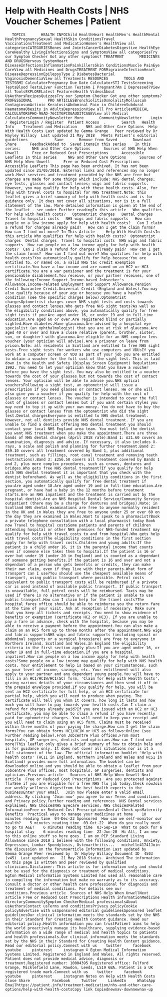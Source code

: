 # Help with Health Costs | NHS Voucher Schemes | Patient

       TOPICS       HEALTH INFOChild HealthHeart HealthMen's HealthMental HealthPregnancySexual HealthSkin ConditionsTravel VaccinationsTreatment and MedicationWomen's HealthView all categoriesCATEGORIESBones and JointsCancerDiabetesDigestive HealthEye CareHealthy LivingInfectionsSigns and SymptomsView all categoriesTry our Symptom Checker Got any other symptoms? TREATMENT       MEDICINES AND DRUGSNervous SystemHeart DiseaseInfectionsInflammationPainkillersSkin ConditionsMuscle PainEye CareView all Medicines and DrugsTREATMENT FORMigraineInfectionHeart DiseaseDepressionEpilepsyType 2 DiabetesBacterial VaginosisDementiaView all Treatments RESOURCES       TOOLS AND TESTSBMI CalculatorPregnancy Due Date CalculatorSTI TestsScreening TestsBlood TestsLiver Function TestsAm I Pregnant?Am I Depressed?View all ToolsEXPLORELatest FeaturesHealth VideosAbout UsAuthorsRecipesQuizzesTry our Symptom Checker Got any other symptoms? PROFESSIONAL       PRO ARTICLESBronchiolitisOsmolalityMolluscum ContagiosumActinic KeratosisAbdominal Pain in ChildrenSubdural HaematomaObesity in AdultsDepressionView all Pro ArticlesMEDICAL CALCULATORSPHQ-9GAD-76CITGPCOGAUDITCAGEView all Medical CalculatorsCommunityNewsletter More       CommunityNewsletter    Login / RegisterLogin / Register  Patient Access  .       Search   Health Info    Treatment and Medication    NHS and Other Care Options  Help With Health Costs Last updated by Gemma Grange   Peer reviewed by Dr Hayley Willacy  Last updated 21 May 2018   Meets Patient’s editorial guidelines            Save       Remove from Saved       Download      Share      FeedbackAdded to  Saved itemsIn this series    In this series:     NHS and Other Care Options      Sources of NHS Help When Unwell      Free or Reduced Cost Prescriptions      Accessible Leaflets In this series     NHS and Other Care Options      Sources of NHS Help When Unwell      Free or Reduced Cost Prescriptions      Accessible Leaflets This page has been archived. It has not been updated since 21/05/2018. External links and references may no longer work.Most services and treatment provided by the NHS are free but charges are made for some things which include: NHS dental charges; eye tests, glasses and contact lenses; wigs and fabric supports. However, you may qualify for help with these health costs. Also, for help with travel costs to hospital for NHS treatment.Note: this leaflet gives a brief summary of help with health costs and is for guidance only. It does not cover all situations, nor is it a full statement of the law. More detailed information is given at the end of the leaflet - see under Further readingIn this article   Who qualifies for help with health costs?   Optometrist charges   Dental charges   Travel to hospital costs   NHS wigs and fabric supports   How can people on a low income apply for help with health costs?   Can I claim a refund for charges already paid?   How can I get the claim forms?   How can I find out more? In This Article     Help With Health CostsIn this article Who qualifies for help with health costs?  Optometrist charges  Dental charges  Travel to hospital costs  NHS wigs and fabric supports  How can people on a low income apply for help with health costs?  Can I claim a refund for charges already paid?  How can I get the claim forms?  How can I find out more? Who qualifies for help with health costs?You automatically qualify for help because:You are entitled to, or named on, a valid NHS tax credit exemption certificate.You have a low income and are named on an HC2 or HC3 certificate.You are a war pensioner and the treatment is for your pensionable disablement.You receive, or your partner receives, one of the following:Income Support.Income-based Jobseeker's Allowance.Income-related Employment and Support Allowance.Pension Credit Guarantee Credit.Universal Credit (England and Wales).You may also qualify because of your age or because you have a health condition (see the specific charges below).Optometrist chargesOptometrist charges cover NHS sight tests and costs towards glasses and contact lenses.Who gets free NHS sight tests?As well as the eligibility conditions above, you automatically qualify for free sight tests if you:Are aged under 16, or under 19 and in full-time education.Are aged 60 or over.Are registered blind or partially sighted.Have diabetes.Have glaucoma.Are advised by a hospital eye specialist (an ophthalmologist) that you are at risk of glaucoma.Are aged 40 or over and have a close relative (parent, brother, sister, son, or daughter) with glaucoma.Are eligible for an NHS complex lens voucher (your optician will advise).Are a prisoner on leave from prison.Note: all residents in Scotland are entitled to free NHS sight tests.Free sight tests for workers who use computers and VDUsIf you work at a computer screen or VDU as part of your job you are entitled to obtain a voucher for the full cost of the sight test. This is laid down in the Health and Safety (Display Screen Equipment) Regulations 1992. You need to let your optician know that you have a voucher before you have the sight test. You may also be entitled to a voucher towards the cost of your glasses but not towards the cost of contact lenses. Your optician will be able to advise you.NHS optical vouchersFollowing a sight test, an optometrist will issue a prescription if you need glasses or contact lenses. He or she will also give you a voucher if you qualify for help with the cost of glasses or contact lenses. The voucher is intended to cover the full cost of glasses or contact lenses but if you want certain styles you may need to top it up with your own money. You do not have to buy the glasses or contact lenses from the optometrist who did the sight test.Dental chargesEveryone is entitled to NHS dental treatment. However, not all dentists provide NHS dental treatment. If you are unable to find a dentist offering NHS dental treatment you should contact your local NHS England area team. You must tell the dentist you want NHS treatment when you make the appointment.There are three bands of NHS dental charges (April 2018 rate):Band 1: £21.60 covers an examination, diagnosis and advice. If necessary, it also includes X-rays, a scale and polish and planning for further treatment.Band 2: £59.10 covers all treatment covered by Band 1, plus additional treatment, such as fillings, root canal treatment and removing teeth (extractions).Band 3: £256.50 covers all treatment covered by Bands 1 and 2, plus more complex procedures, such as crowns, dentures and bridges.Who gets free NHS dental treatment?If you qualify for help with NHS dental treatment it is important that you check with the dentist beforehand. As well as the eligibility conditions in the first section, you automatically qualify for free dental treatment if you:Are aged under 18.Are aged under 19 and in full-time education.Are pregnant, or have had a baby in the 12 months before treatment starts.Are an NHS inpatient and the treatment is carried out by the hospital dentist.Are an NHS Hospital Dental Service/Community Service outpatient (there may be a charge for dentures and bridges).Note: in Scotland NHS dental examinations are free to anyone normally resident in the UK and in Wales they are free to anyone under 25 or over 60 on the day they are examined in Wales.Want to speak to a pharmacist?Book a private telephone consultation with a local pharmacist today Book now Travel to hospital costsSome patients and parents of children attending hospital or other NHS premises for NHS-funded treatment may qualify for help with travel costs to and from hospital.Who gets help with travel costs?The eligibility conditions in the first section apply for help with travel costs.Children and young adults:If the patient is a child under 16, it is the parental income that counts even if someone else takes them to hospital.If the patient is 16 or over but under 19 (under 20 in England) and is counted as a dependant of someone getting benefits.If the patient is 16 and over and not a dependant of a person who gets benefits or credits, they can make their own claim, even if they live with their parents.What form of transport can I use?You should use the cheapest available means of transport, using public transport where possible. Petrol costs equivalent to public transport costs will be reimbursed if a private car is used instead of available public transport. If public transport is unavailable, full petrol costs will be reimbursed. Taxis may be used if there is no alternative or if the patient is unable to use public transport.How can I claim help for the travel costs?The hospital fares office should be able to reimburse you the return fare at the time of your visit. Ask at reception if necessary. Make sure that you keep all tickets and receipts. You need to show evidence of benefits or exemption (certificate HC2 or HC3). If you are unable to pay a fare in advance, check with the hospital, because you may be able to receive a payment before the appointment.You can also make a claim on an HC5 form up to three months after the appointment.NHS wigs and fabric supportsNHS wigs and fabric supports (including spinal or abdominal supports or a surgical brassiere) are free to everyone in Northern Ireland, Scotland and Wales.In England the eligibility criteria in the first section apply plus:If you are aged under 16, or under 19 and in full-time education.If you are a hospital inpatient.How can people on a low income apply for help with health costs?Some people on a low income may qualify for help with NHS health costs. Your entitlement to help is based on your circumstances, such as your level of income, savings, etc. Your entitlement will also apply to your partner and any dependent young people.You will have to fill in an HC1/HC1W/HC1(SC) form, 'Claim for Help with Health Costs', giving various details of your circumstances and then send it off in the prepaid envelope provided.If you qualify for help, you will be sent an HC2 certificate for full help, or an HC3 certificate for partial help, which you will need to produce when paying. The certificate will tell you whom it covers, how long it lasts and how much you will have to pay towards your health costs.Can I claim a refund for charges already paid?If you are issued with an HC2 or HC3 certificate, you may be able to claim a refund if you have recently paid for optometrist charges. You will need to keep your receipt and you will need to claim using an HC5 form. Claims must be received within three months of your paying the charge.How can I get the claim forms?You can obtain forms HC1/HC1W or HC5 as follows:Online (see Further reading below).From Jobcentre Plus offices.From most hospitals, GP surgeries, dentists and opticians.How can I find out more?This leaflet only gives a brief summary of how to obtain help and is for guidance only. It does not cover all situations nor is it a full statement of the law. The official information booklet 'Help with health costs' (HC11 in England, Northern Ireland and Wales and HCS1 in Scotland) provides more full information. The booklet can be downloaded online and you should be able to obtain a leaflet from your Jobcentre Plus offices, most hospitals, GP surgeries, dentists and opticians.Previous article   Sources of NHS Help When Unwell Next article  Free or Reduced Cost Prescriptions  Are you protected against flu?See if you are eligible for a free NHS flu jab today.Check nowJoin our weekly wellness digestfrom the best health experts in the businessEnter your email   Join now Please enter a valid email address. By clicking ‘Join now’ you agree to our Terms and conditions and Privacy policy.Further reading and references  NHS Dental services explained; NHS ChoicesNHS Eyecare services; NHS ChoicesRelated InformationFree or Reduced Cost PrescriptionsDental Check-upsMaternity Benefits  Practical ways to manage your medicines at home    10 minutes reading time  04-Dec-23 Sponsored  How can we self-monitor our health?    5 minutes reading time  03-Oct-22  When do you really need to go to A&E?    6 minutes reading time  03-Sep-19  What to pack for a hospital stay    6 minutes reading time  22-Jun-20  Hi All, I am new to this online stuff so here goes. I am on PIP Standard Living Allowance since 2019 i believe with the following conditions, Anxiety, Depression, Lumbar Spondylosis, Osteoarthritis...   michelle41741Join the discussion on the forumsArticle Information Last updated by   Gemma Grange Peer reviewed by  Dr Hayley Willacy Document ID  4503 (v45)  Last updated on   21 May 2018 Status  Archived The information on this page is written and peer reviewed by qualified clinicians.Disclaimer: This article is for information only and should not be used for the diagnosis or treatment of medical conditions. Egton Medical Information Systems Limited has used all reasonable care in compiling the information but make no warranty as to its accuracy. Consult a doctor or other health care professional for diagnosis and treatment of medical conditions. For details see our conditions.Previous article  Sources of NHS Help When UnwellNext article Free or Reduced Cost Prescriptions Health informationMedicine directoryCommunitySymptom CheckerMedical professionalsAbout usAuthorsContact usTerms and conditionsPrivacy policyCookie policyAdvertise with usSponsored editorial guidelinesSponsored leaflet guidelinesOur clinical information meets the standards set by the NHS in their Standard for Creating Health Content guidance. Read our editorial policy.Health information you can trustPatient aims to help the world proactively manage its healthcare, supplying evidence-based information on a wide range of medical and health topics to patients and health professionals.Our clinical information meets the standards set by the NHS in their Standard for Creating Health Content guidance. Read our editorial policy.Connect with us    twitter     facebook     youtube     pinterest     instagram © Egton Medical Information Systems Limited. Registered in England and Wales. All rights reserved. Patient does not provide medical advice, diagnosis or treatment.Registered number: 10004395 Registered office: Fulford Grange, Micklefield Lane, Rawdon, Leeds, LS19 6BA. Patient is a UK registered trade mark.Connect with us    twitter     facebook     youtube     pinterest     instagram Notes on Help with Health Costs      close Share          Facebook     Twitter     LinkedIn     WhatsApp     Emailhttps://patient.info/treatment-medication/nhs-and-other-care-options/help-with-health-costsCopy link Copiednewnav-downnewnav-up


